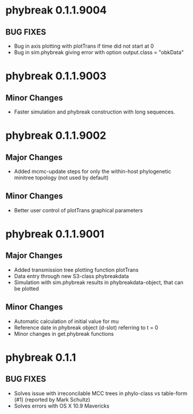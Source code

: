 # phybreak 0.1.1.9004

## BUG FIXES

* Bug in axis plotting with plotTrans if time did not start at 0
* Bug in sim.phybreak giving error with option output.class = "obkData"


# phybreak 0.1.1.9003

## Minor Changes

* Faster simulation and phybreak construction with long sequences.


# phybreak 0.1.1.9002

## Major Changes

* Added mcmc-update steps for only the within-host phylogenetic minitree topology (not used by default)

## Minor Changes

* Better user control of plotTrans graphical parameters


# phybreak 0.1.1.9001

## Major Changes

* Added transmission tree plotting function plotTrans
* Data entry through new S3-class phybreakdata
* Simulation with sim.phybreak results in phybreakdata-object, that can be plotted

## Minor Changes

* Automatic calculation of initial value for mu
* Reference date in phybreak object (d-slot) referring to t = 0
* Minor changes in get.phybreak functions


# phybreak 0.1.1

## BUG FIXES

* Solves issue with irreconcilable MCC trees in phylo-class vs table-form (#1) (reported by Mark Schultz)  
* Solves errors with OS X 10.9 Mavericks

